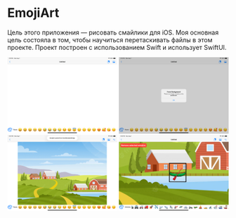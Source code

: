 # EmojiArt

Цель этого приложения — рисовать смайлики для iOS. Моя основная цель состояла в том, чтобы научиться перетаскивать файлы в этом проекте. Проект построен с использованием Swift и использует SwiftUI.

<img src="EmojiArtScreens/screen1.png" width="250">
<img src="EmojiArtScreens/screen2.png" width="250">
<img src="EmojiArtScreens/screen3.png" width="250">
<img src="EmojiArtScreens/screen4.png" width="250">
